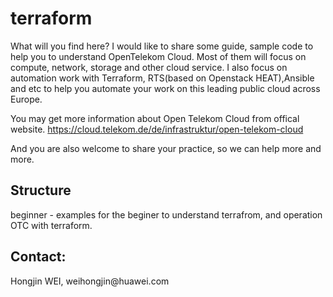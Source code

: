 # terraform

What will you find here?
I would like to share some guide, sample code to help you to understand OpenTelekom Cloud. Most of them will focus on compute, network, storage and other cloud service. I also focus on automation work with Terraform, RTS(based on Openstack HEAT),Ansible and etc to help you automate your work on this leading public cloud across Europe.

You may get more information about Open Telekom Cloud from offical website. https://cloud.telekom.de/de/infrastruktur/open-telekom-cloud

And you are also welcome to share your practice, so we can help more and more.

<h2>Structure</h2>

beginner - examples for the beginer to understand terrafrom, and operation OTC with terraform.

<h2>Contact:</h2>
Hongjin WEI, weihongjin@huawei.com

